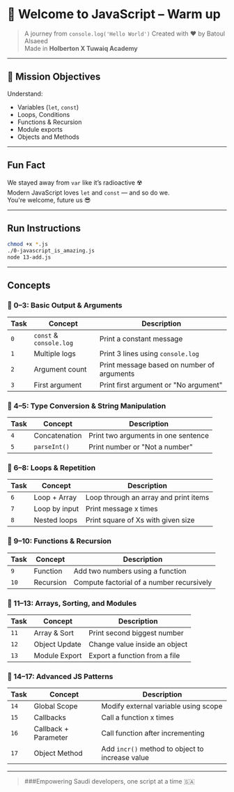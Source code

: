 # 🚀 Welcome to JavaScript – Warm up

> A journey from `console.log('Hello World')`
> Created with ❤️ by Batoul Alsaeed  
> Made in **Holberton X Tuwaiq Academy**  
---

## 🎯 Mission Objectives

Understand:
- Variables (`let`, `const`)
- Loops, Conditions
- Functions & Recursion
- Module exports
- Objects and Methods

---

## Fun Fact
We stayed away from `var` like it’s radioactive ☢️  
Modern JavaScript loves `let` and `const` — and so do we.  
You're welcome, future us 😎

---
## Run Instructions

```bash
chmod +x *.js
./0-javascript_is_amazing.js
node 13-add.js
````
---

## Concepts
### 🔹 0–3: Basic Output & Arguments
| Task | Concept | Description |
|------|---------|-------------|
| `0`  | `const` & `console.log` | Print a constant message |
| `1`  | Multiple logs | Print 3 lines using `console.log` |
| `2`  | Argument count | Print message based on number of arguments |
| `3`  | First argument | Print first argument or "No argument" |

### 🔹 4–5: Type Conversion & String Manipulation
| Task | Concept | Description |
|------|---------|-------------|
| `4`  | Concatenation | Print two arguments in one sentence |
| `5`  | `parseInt()` | Print number or "Not a number" |

### 🔹 6–8: Loops & Repetition
| Task | Concept | Description |
|------|---------|-------------|
| `6`  | Loop + Array | Loop through an array and print items |
| `7`  | Loop by input | Print message x times |
| `8`  | Nested loops | Print square of Xs with given size |

### 🔹 9–10: Functions & Recursion
| Task | Concept | Description |
|------|---------|-------------|
| `9`  | Function | Add two numbers using a function |
| `10` | Recursion | Compute factorial of a number recursively |

### 🔹 11–13: Arrays, Sorting, and Modules
| Task | Concept | Description |
|------|---------|-------------|
| `11` | Array & Sort | Print second biggest number |
| `12` | Object Update | Change value inside an object |
| `13` | Module Export | Export a function from a file |

### 🔹 14–17: Advanced JS Patterns
| Task | Concept | Description |
|------|---------|-------------|
| `14` | Global Scope | Modify external variable using scope |
| `15` | Callbacks | Call a function x times |
| `16` | Callback + Parameter | Call function after incrementing |
| `17` | Object Method | Add `incr()` method to object to increase value |

---
> ###Empowering Saudi developers, one script at a time 🇸🇦


